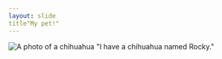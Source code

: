 ```yaml
---
layout: slide
title"My pet!"
---
```


![A photo of a chihuahua](https://encrypted-tbn0.gstatic.com/images?q=tbn:ANd9GcStfc38QYgSfUdRxk3aXkSJyLb8r4h3Hfu4wkco7g0jM8Y7MxM:https://upload.wikimedia.org/wikipedia/commons/f/f7/Chihuahua-Dog.JPG&usqp=CAU)
"I have a chihuahua named Rocky."
